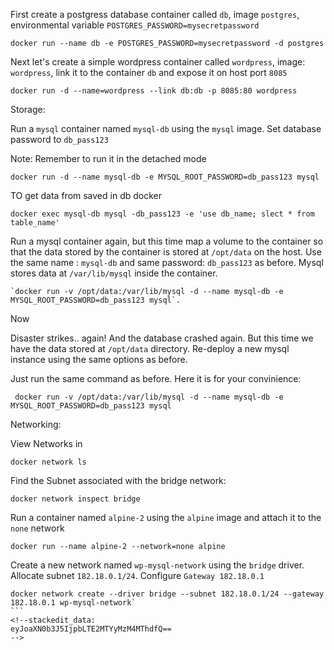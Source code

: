 First create a postgress database container called `db`, image `postgres`, environmental variable `POSTGRES_PASSWORD=mysecretpassword`

```
docker run --name db -e POSTGRES_PASSWORD=mysecretpassword -d postgres
```


Next let's create a simple wordpress container called `wordpress`, image: `wordpress`, link it to the container `db` and expose it on host port `8085`
```
docker run -d --name=wordpress --link db:db -p 8085:80 wordpress
```


Storage: 


Run a  `mysql`  container named  `mysql-db`  using the  `mysql`  image. Set database password to  `db_pass123`

Note: Remember to run it in the detached mode
```
docker run -d --name mysql-db -e MYSQL_ROOT_PASSWORD=db_pass123 mysql
```
TO get data from saved in db  docker

```
docker exec mysql-db mysql -db_pass123 -e 'use db_name; slect * from table_name'
````



Run a mysql container again, but this time map a volume to the container so that the data stored by the container is stored at  `/opt/data`  on the host. Use the same name :  `mysql-db`  and same password:  `db_pass123`  as before. Mysql stores data at  `/var/lib/mysql`  inside the container.



```
`docker run -v /opt/data:/var/lib/mysql -d --name mysql-db -e MYSQL_ROOT_PASSWORD=db_pass123 mysql`.
```
Now

Disaster strikes.. again! And the database crashed again. But this time we have the data stored at  `/opt/data`  directory. Re-deploy a new mysql instance using the same options as before.

Just run the same command as before. Here it is for your convinience: 
```
 docker run -v /opt/data:/var/lib/mysql -d --name mysql-db -e MYSQL_ROOT_PASSWORD=db_pass123 mysql
 ```

Networking:

View Networks in 

```docker network ls```

Find the Subnet associated with the bridge network: 

```
docker network inspect bridge
```

Run a container named `alpine-2` using the `alpine` image and attach it to the `none` network

```
docker run --name alpine-2 --network=none alpine
```

Create a new network named `wp-mysql-network` using the `bridge` driver. Allocate subnet `182.18.0.1/24`. Configure `Gateway 182.18.0.1`




````
docker network create --driver bridge --subnet 182.18.0.1/24 --gateway 182.18.0.1 wp-mysql-network`
```
<!--stackedit_data:
eyJoaXN0b3J5IjpbLTE2MTYyMzM4MThdfQ==
-->